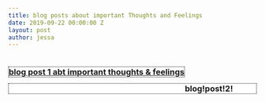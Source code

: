 ```yaml
---
title: blog posts about important Thoughts and Feelings
date: 2019-09-22 00:00:00 Z
layout: post
author: jessa
---
```


<body>
	<p>
<h3 style="background:white; border:1.5px dotted#000000; float: left;"> <a href="/blogpost1.html"><strong>blog post 1 abt important thoughts & feelings</strong></a> </h3>
<br><br>
<h3 style="background:white; border:1.5px dotted#000000; float: center;"> <strong>blog!post!2!</strong> </h3>
</p>
</body>
